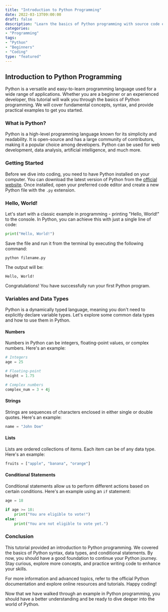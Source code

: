 ```yaml
---
title: "Introduction to Python Programming"
date: 2022-03-13T09:00:00
draft: false
description: "Learn the basics of Python programming with source code examples and explanations."
categories:
- "Programming"
tags:
- "Python"
- "Beginners"
- "Coding"
type: "featured"
---
```


## Introduction to Python Programming

Python is a versatile and easy-to-learn programming language used for a wide range of applications. Whether you are a beginner or an experienced developer, this tutorial will walk you through the basics of Python programming. We will cover fundamental concepts, syntax, and provide practical examples to get you started.

### What is Python?

Python is a high-level programming language known for its simplicity and readability. It is open-source and has a large community of contributors, making it a popular choice among developers. Python can be used for web development, data analysis, artificial intelligence, and much more.

### Getting Started

Before we dive into coding, you need to have Python installed on your computer. You can download the latest version of Python from the [official website](https://www.python.org/downloads/). Once installed, open your preferred code editor and create a new Python file with the `.py` extension.

### Hello, World!

Let's start with a classic example in programming - printing "Hello, World!" to the console. In Python, you can achieve this with just a single line of code:

```python
print("Hello, World!")
```

Save the file and run it from the terminal by executing the following command:

```
python filename.py
```

The output will be:

```
Hello, World!
```

Congratulations! You have successfully run your first Python program.

### Variables and Data Types

Python is a dynamically typed language, meaning you don't need to explicitly declare variable types. Let's explore some common data types and how to use them in Python.

#### Numbers

Numbers in Python can be integers, floating-point values, or complex numbers. Here's an example:

```python
# Integers
age = 25

# Floating-point
height = 1.75

# Complex numbers
complex_num = 3 + 4j
```

#### Strings

Strings are sequences of characters enclosed in either single or double quotes. Here's an example:

```python
name = "John Doe"
```

#### Lists

Lists are ordered collections of items. Each item can be of any data type. Here's an example:

```python
fruits = ["apple", "banana", "orange"]
```

#### Conditional Statements

Conditional statements allow us to perform different actions based on certain conditions. Here's an example using an `if` statement:

```python
age = 18

if age >= 18:
    print("You are eligible to vote!")
else:
    print("You are not eligible to vote yet.")
```

### Conclusion

This tutorial provided an introduction to Python programming. We covered the basics of Python syntax, data types, and conditional statements. By now, you should have a good foundation to continue your Python journey. Stay curious, explore more concepts, and practice writing code to enhance your skills.

For more information and advanced topics, refer to the official Python documentation and explore online resources and tutorials. Happy coding!

Now that we have walked through an example in Python programming, you should have a better understanding and be ready to dive deeper into the world of Python.



